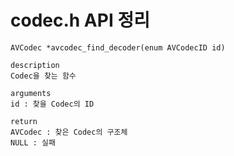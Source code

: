 # codec.h API 정리

```
AVCodec *avcodec_find_decoder(enum AVCodecID id)

description
Codec을 찾는 함수

arguments
id : 찾을 Codec의 ID

return
AVCodec : 찾은 Codec의 구조체
NULL : 실패
```
